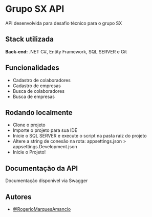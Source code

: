 
# Grupo SX API

API desenvolvida para desafio técnico para o grupo SX


## Stack utilizada

**Back-end:** .NET C#, Entity Framework, SQL SERVER e Git


## Funcionalidades

- Cadastro de colaboradores
- Cadastro de empresas
- Busca de colaboradores
- Busca de empresas

## Rodando localmente

- Clone o projeto
- Importe o projeto para sua IDE
- Inicie o SQL SERVER e execute o script na pasta raiz do projeto
- Altere a string de conexão na rota: appsettings.json > appsettings.Development.json
- Inicie o Projeto!

## Documentação da API

Documentação disponivel via Swagger

## Autores

- [@RogerioMarquesAmancio](https://www.github.com/rogeriomarquesamancio)

